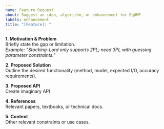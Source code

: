 ```yaml
---
name: Feature Request
about: Suggest an idea, algorithm, or enhancement for EqUMP
labels: enhancement
title: "[Feature]: "
---
```


**1. Motivation & Problem**  
Briefly state the gap or limitation.  
_Example: "Stocking–Lord only supports 2PL; need 3PL with guessing parameter constraints."_

**2. Proposed Solution**  
Outline the desired functionality (method, model, expected I/O, accuracy requirements).

**3. Proposed API**  
Create imaginary API

**4. References**  
Relevant papers, textbooks, or technical docs.

**5. Context**  
Other relevant constraints or use cases.
